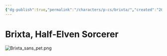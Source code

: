 ```yaml
---
{"dg-publish":true,"permalink":"/characters/p-cs/brixta/","created":"2025-01-28T15:37:43.533-08:00","updated":"2025-01-27T19:48:12.000-08:00"}
---
```



# Brixta, Half-Elven Sorcerer

 ![Brixta_sans_pet.png](/img/user/Pictures/Brixta_sans_pet.png)
 